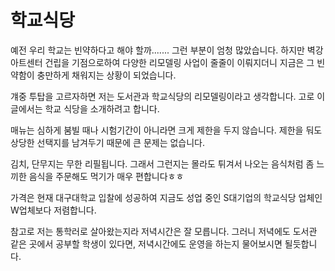 # 학교식당


예전 우리 학교는 빈약하다고 해야 할까....... 그런 부분이 엄청 많았습니다.
하지만 벽강아트센터 건립을 기점으로하여 다양한 리모델링 사업이 줄줄이 이뤄지더니 지금은 그 빈약함이 충만하게 채워지는 상황이 되었습니다.

걔중 투탑을 고르자하면 저는 도서관과 학교식당의 리모델링이라고 생각합니다.
고로 이 글에서는 학교 식당을 소개하려고 합니다.

매뉴는 심하게 붐빌 때나 시험기간이 아니라면 크게 제한을 두지 않습니다. 제한을 둬도 상당한 선택지를 남겨두기 때문에 큰 문제는 없습니다.

김치, 단무지는 무한 리필됩니다. 그래서 그런지는 몰라도 튀겨서 나오는 음식처럼 좀 느끼한 음식을 주문해도 먹기가 매우 편합니다ㅎㅎ

가격은 현재 대구대학교 입찰에 성공하여 지금도 성업 중인 S대기업의 학교식당 업체인 W업체보다 저렴합니다.

참고로 저는 통학러로 살아왔는지라 저녁시간은 잘 모릅니다. 그러니 저녁에도 도서관 같은 곳에서 공부할 학생이 있다면, 저녁시간에도 운영을 하는지 물어보시면 될듯합니다.

